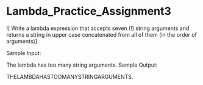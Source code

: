 # Lambda_Practice_Assignment3
![ Write a lambda expression that accepts seven (!) string arguments and returns a string in upper case concatenated from all of them (in the order of arguments)]

Sample Input:

The lambda has too many string arguments.
Sample Output:

THELAMBDAHASTOOMANYSTRINGARGUMENTS.
